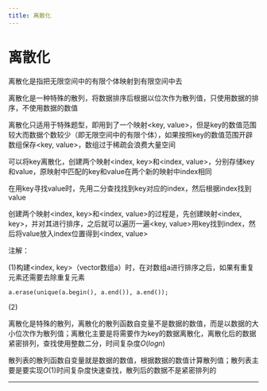```yaml
---
title: 离散化
---
```


# 离散化

<script type="text/javascript" src="/include/head.js"></script>

离散化是指把无限空间中的有限个体映射到有限空间中去

离散化是一种特殊的散列，将数据排序后根据以位次作为散列值，只使用数据的排序，不使用数据的数值

离散化只适用于特殊题型，即用到了一个映射<key, value>，但是key的数值范围较大而数据个数较少（即无限空间中的有限个体），如果按照key的数值范围开辟数组保存<key, value>，数组过于稀疏会浪费大量空间

可以将key离散化，创建两个映射<index, key>和<index, value>，分别存储key和value，原映射中匹配的key和value在两个新的映射中index相同

在用key寻找value时，先用二分查找找到key对应的index，然后根据index找到value

创建两个映射<index, key>和<index, value>的过程是，先创建映射<index, key>，并对其进行排序，之后就可以遍历一遍<key, value>用key找到index，然后将value放入index位置得到<index, value>

注解：

(1)构建<index, key>（vector数组a）时，在对数组a进行排序之后，如果有重复元素还需要去除重复元素

```
a.erase(unique(a.begin(), a.end()), a.end());
```

(2)

离散化是特殊的散列，离散化的散列函数自变量不是数据的数值，而是以数据的大小位次作为散列值；离散化主要是将需要作为key的数据离散化，离散化后的数据紧密排列，查找使用整数二分，时间复杂度$O(logn)$

散列表的散列函数自变量就是数据的数值，根据数据的数值计算散列值；散列表主要是要实现$O(1)$时间复杂度快速查找，散列后的数据不是紧密排列的

---

<script type="text/javascript" src="/include/tail.js"></script>

